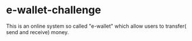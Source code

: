 # e-wallet-challenge
This is an online system so called "e-wallet" which allow users to transfer( send and receive) money.
